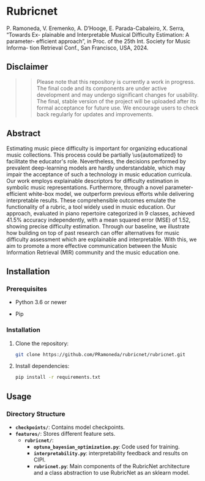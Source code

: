 # Rubricnet

P. Ramoneda, V.
Eremenko, A. D’Hooge, E. Parada-Cabaleiro, X. Serra, “Towards Ex-
plainable and Interpretable Musical Difficulty Estimation: A parameter-
efficient approach”, in Proc. of the 25th Int. Society for Music Informa-
tion Retrieval Conf., San Francisco, USA, 2024.

## Disclaimer

>> Please note that this repository is currently a work in progress. The final code and its components are under active development and may undergo significant changes for usability. The final, stable version of the project will be uploaded after its formal acceptance for future use. We encourage users to check back regularly for updates and improvements.


## Abstract

Estimating music piece difficulty is important for organizing educational music collections. This process could be partially \us{automatized} to facilitate the educator's role. Nevertheless, the decisions performed by prevalent deep-learning models are hardly understandable, which may impair the acceptance of such a technology in music education curricula. Our work employs explainable descriptors for difficulty estimation in  symbolic music representations. Furthermore, through a novel parameter-efficient white-box model, we outperform previous efforts while delivering interpretable results. These comprehensible outcomes emulate the functionality of a rubric, a tool widely used in music education.
Our approach, evaluated in piano repertoire categorized in 9 classes, achieved  
41.5% accuracy independently, with a mean squared error (MSE) of 1.52, showing precise difficulty estimation. 
Through our baseline, we
illustrate how building on top of past research can  offer alternatives for music difficulty assessment which are explainable and interpretable. With this, we aim to promote a more effective communication between the Music Information Retrieval (MIR) community and the music education one.

## Installation
### Prerequisites

- Python 3.6 or newer

- Pip



### Installation

1. Clone the repository:
   ```sh
   git clone https://github.com/PRamoneda/rubricnet/rubricnet.git
   ```
   
2. Install dependencies:
   ```sh
   pip install -r requirements.txt
   ```



## Usage
### Directory Structure
- **`checkpoints/`**: Contains model checkpoints.
- **`features/`**: Stores different feature sets.
  - **`rubricnet/`**:
    - **`optuna_bayesian_optimization.py`**: Code used for training.
    - **`interpretability.py`**: interpretability feedback and results on CIPI. 
    - **`rubricnet.py`**: Main components of the RubricNet architecture and a class abstraction to use RubricNet as an sklearn model.
